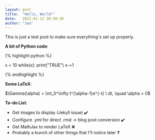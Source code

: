 ```yaml
---
layout: post
title:  "Hello, World!"
date:   2021-01-13 20:30:30
author: "Joe"
---
```


<script type="text/javascript" src="http://cdn.mathjax.org/mathjax/latest/MathJax.js?config=TeX-AMS-MML_HTMLorMML"></script>

This is just a test post to make sure everything's set up properly.

**A bit of Python code**:

{% highlight python %}

x = 10
while(x):
    print("TRUE")
    x-=1

{% endhighlight %}

**Some LaTeX**:

<div>$\Gamma(\alpha) = \int_0^\infty t^{\alpha-1}e^{-t} \ dt, \quad \alpha > 0$</div>

**To-do List**:

- Get images to display (Jekyll issue) ✔️
- Configure .yml for direct .rmd -> blog post conversion ✔️
- Get MathJax to render LaTeX ❌
- Probably a bunch of other things that I'll notice later ❓
